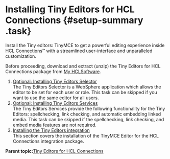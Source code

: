 # Installing Tiny Editors for HCL Connections {#setup-summary .task}

Install the Tiny editors: TinyMCE to get a powerful editing experience inside HCL Connections™ with a streamlined user-interface and unparalleled customization.

Before proceeding, download and extract \(unzip\) the Tiny Editors for HCL Connections package from [My HCLSoftware](https://my.hcltechsw.com/).

1. [Optional: Installing Tiny Editors Selector](t_01-setup_01-selector_00-summary.md)  
The Tiny Editors Selector is a WebSphere application which allows the editor to be set for each user or role. This task can be skipped if you want to use the same editor for all users.
2. [Optional: Installing Tiny Editors Services](t_01-setup_02-services_00-summary.md)  
 The Tiny Editors Services provide the following functionality for the Tiny Editors: spellchecking, link checking, and automatic embedding linked media. This task can be skipped if the spellchecking, link checking, and embed media features are not required.
3. [Installing the Tiny Editors integration](t_01-setup_03-editors_00-summary.md)  
This section covers the installation of the TinyMCE Editor for the HCL Connections integration package.

**Parent topic:**[Tiny Editors for HCL Connections](c_tiny-editors.md)

